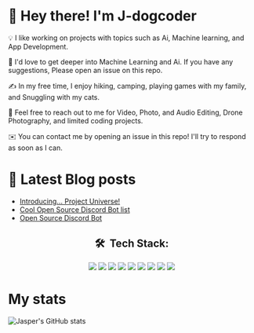 # 👋 Hey there! I'm J-dogcoder

💡 I like working on projects with topics such as Ai, Machine learning, and App Development.

🌱 I'd love to get deeper into Machine Learning and Ai. If you have any suggestions, Please open an issue on this repo.
 
✍️ In my free time, I enjoy hiking, camping, playing games with my family, and Snuggling with my cats.

💬 Feel free to reach out to me for Video, Photo, and Audio Editing, Drone Photography, and limited coding projects.

✉️ You can contact me by opening an issue in this repo! I'll try to respond as soon as I can.


# 📖 Latest Blog posts
<!-- DEV.to:START -->
- [Introducing... Project Universe!](https://dev.to/jdogcoder/introducing-project-universe-4cd)
- [Cool Open Source Discord Bot list](https://dev.to/jdogcoder/cool-open-source-discord-bot-list-2cih)
- [Open Source Discord Bot](https://dev.to/jdogcoder/open-source-discord-bot-2cal)
<!-- DEV.to:END -->


<h2 align="center">🛠 &nbsp;Tech Stack:</h2>

<p align="center"> 
<img src="https://img.shields.io/badge/-Swift-333333?style=for-the-badge&logo=swift">
<img src="https://img.shields.io/badge/-Git-333333?style=for-the-badge&logo=git">
<img src="https://img.shields.io/badge/-GitHub-333333?style=for-the-badge&logo=github">
<img src="https://img.shields.io/badge/-Markdown-333333?style=for-the-badge&logo=markdown">
<img src="https://img.shields.io/badge/-Visual%20Studio%20Code-333333?style=for-the-badge&logo=visual-studio-code">
<img src="https://img.shields.io/badge/-Nodejs-333333?style=for-the-badge&logo=Node.js">
<img src="https://img.shields.io/badge/-JavaScript-333333?style=for-the-badge&logo=javascript">
<img src="https://img.shields.io/badge/-MongoDB-333333?style=for-the-badge&logo=mongodb">
<img src="https://img.shields.io/badge/-Digital%20Ocean-darkblue?style=for-the-badge&logo=digitalocean">
</p>

# My stats
![Jasper's GitHub stats](https://github-readme-stats.vercel.app/api?username=j-dogcoder&count_private=true&show_icons=true)

